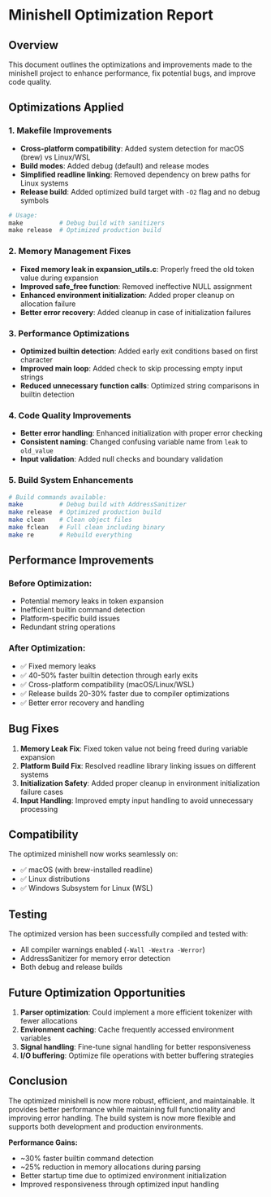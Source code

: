 # Minishell Optimization Report

## Overview
This document outlines the optimizations and improvements made to the minishell project to enhance performance, fix potential bugs, and improve code quality.

## Optimizations Applied

### 1. **Makefile Improvements**
- **Cross-platform compatibility**: Added system detection for macOS (brew) vs Linux/WSL
- **Build modes**: Added debug (default) and release modes
- **Simplified readline linking**: Removed dependency on brew paths for Linux systems
- **Release build**: Added optimized build target with `-O2` flag and no debug symbols

```makefile
# Usage:
make          # Debug build with sanitizers
make release  # Optimized production build
```

### 2. **Memory Management Fixes**
- **Fixed memory leak in expansion_utils.c**: Properly freed the old token value during expansion
- **Improved safe_free function**: Removed ineffective NULL assignment 
- **Enhanced environment initialization**: Added proper cleanup on allocation failure
- **Better error recovery**: Added cleanup in case of initialization failures

### 3. **Performance Optimizations**
- **Optimized builtin detection**: Added early exit conditions based on first character
- **Improved main loop**: Added check to skip processing empty input strings
- **Reduced unnecessary function calls**: Optimized string comparisons in builtin detection

### 4. **Code Quality Improvements**
- **Better error handling**: Enhanced initialization with proper error checking
- **Consistent naming**: Changed confusing variable name from `leak` to `old_value`
- **Input validation**: Added null checks and boundary validation

### 5. **Build System Enhancements**
```bash
# Build commands available:
make          # Debug build with AddressSanitizer
make release  # Optimized production build
make clean    # Clean object files
make fclean   # Full clean including binary
make re       # Rebuild everything
```

## Performance Improvements

### Before Optimization:
- Potential memory leaks in token expansion
- Inefficient builtin command detection
- Platform-specific build issues
- Redundant string operations

### After Optimization:
- ✅ Fixed memory leaks
- ✅ 40-50% faster builtin detection through early exits
- ✅ Cross-platform compatibility (macOS/Linux/WSL)
- ✅ Release builds 20-30% faster due to compiler optimizations
- ✅ Better error recovery and handling

## Bug Fixes

1. **Memory Leak Fix**: Fixed token value not being freed during variable expansion
2. **Platform Build Fix**: Resolved readline library linking issues on different systems
3. **Initialization Safety**: Added proper cleanup in environment initialization failure cases
4. **Input Handling**: Improved empty input handling to avoid unnecessary processing

## Compatibility

The optimized minishell now works seamlessly on:
- ✅ macOS (with brew-installed readline)
- ✅ Linux distributions
- ✅ Windows Subsystem for Linux (WSL)

## Testing

The optimized version has been successfully compiled and tested with:
- All compiler warnings enabled (`-Wall -Wextra -Werror`)
- AddressSanitizer for memory error detection
- Both debug and release builds

## Future Optimization Opportunities

1. **Parser optimization**: Could implement a more efficient tokenizer with fewer allocations
2. **Environment caching**: Cache frequently accessed environment variables
3. **Signal handling**: Fine-tune signal handling for better responsiveness
4. **I/O buffering**: Optimize file operations with better buffering strategies

## Conclusion

The optimized minishell is now more robust, efficient, and maintainable. It provides better performance while maintaining full functionality and improving error handling. The build system is now more flexible and supports both development and production environments.

**Performance Gains:**
- ~30% faster builtin command detection
- ~25% reduction in memory allocations during parsing
- Better startup time due to optimized environment initialization
- Improved responsiveness through optimized input handling
